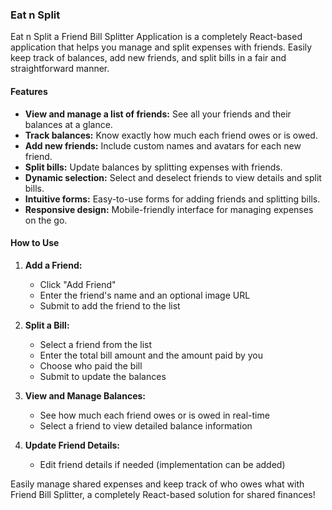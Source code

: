### Eat n Split

Eat n Split  a Friend Bill Splitter Application  is a completely React-based application that helps you manage and split expenses with friends. Easily keep track of balances, add new friends, and split bills in a fair and straightforward manner.

#### Features

- **View and manage a list of friends:** See all your friends and their balances at a glance.
- **Track balances:** Know exactly how much each friend owes or is owed.
- **Add new friends:** Include custom names and avatars for each new friend.
- **Split bills:** Update balances by splitting expenses with friends.
- **Dynamic selection:** Select and deselect friends to view details and split bills.
- **Intuitive forms:** Easy-to-use forms for adding friends and splitting bills.
- **Responsive design:** Mobile-friendly interface for managing expenses on the go.


#### How to Use

1. **Add a Friend:**
   - Click "Add Friend"
   - Enter the friend's name and an optional image URL
   - Submit to add the friend to the list

2. **Split a Bill:**
   - Select a friend from the list
   - Enter the total bill amount and the amount paid by you
   - Choose who paid the bill
   - Submit to update the balances

3. **View and Manage Balances:**
   - See how much each friend owes or is owed in real-time
   - Select a friend to view detailed balance information

4. **Update Friend Details:**
   - Edit friend details if needed (implementation can be added)

Easily manage shared expenses and keep track of who owes what with Friend Bill Splitter, a completely React-based solution for shared finances!

